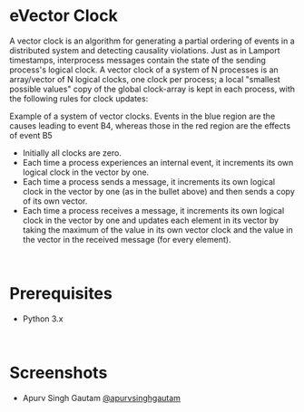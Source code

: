 <h1>eVector Clock</h1>

<p>
A vector clock is an algorithm for generating a partial ordering of events in a distributed system and detecting causality violations. Just as in Lamport timestamps, interprocess messages contain the state of the sending process's logical clock. A vector clock of a system of N processes is an array/vector of N logical clocks, one clock per process; a local "smallest possible values" copy of the global clock-array is kept in each process, with the following rules for clock updates:
</p>
<p>
Example of a system of vector clocks. Events in the blue region are the causes leading to event B4, whereas those in the red region are the effects of event B5<br>
<ul>
  <li>Initially all clocks are zero.</li>
  <li>Each time a process experiences an internal event, it increments its own logical clock in the vector by one.</li>
  <li>Each time a process sends a message, it increments its own logical clock in the vector by one (as in the bullet above) and then     sends a copy of its own vector.</li>
  <li>Each time a process receives a message, it increments its own logical clock in the vector by one and updates each element in its     vector by taking the maximum of the value in its own vector clock and the value in the vector in the received message (for every         element).</li>
</ul>
</p>
<br>

<h1>Prerequisites</h1>

<ul>
  <li>Python 3.x</li>
</ul>

<br>

<h1>Screenshots</h1>



- Apurv Singh Gautam [@apurvsinghgautam](https://github.com/apurvsinghgautam/)
